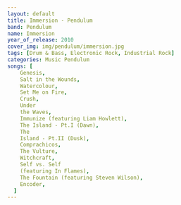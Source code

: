 ```yaml
---
layout: default
title: Immersion - Pendulum
band: Pendulum
name: Immersion
year_of_release: 2010
cover_img: img/pendulum/immersion.jpg
tags: [Drum & Bass, Electronic Rock, Industrial Rock]
categories: Music Pendulum
songs: [
    Genesis,
    Salt in the Wounds,
    Watercolour,
    Set Me on Fire,
    Crush,
    Under
    the Waves,
    Immunize (featuring Liam Howlett),
    The Island - Pt.I (Dawn),
    The
    Island - Pt.II (Dusk),
    Comprachicos,
    The Vulture,
    Witchcraft,
    Self vs. Self
    (featuring In Flames),
    The Fountain (featuring Steven Wilson),
    Encoder,
  ]
---
```

